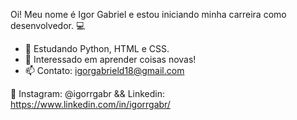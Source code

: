 Oi! Meu nome é Igor Gabriel e estou iniciando minha carreira como desenvolvedor. 💻

- 🌱 Estudando Python, HTML e CSS.
- 💞️ Interessado em aprender coisas novas!
- 📫 Contato: igorgabrield18@gmail.com

📱 Instagram: @igorrgabr && Linkedin: https://www.linkedin.com/in/igorrgabr/
